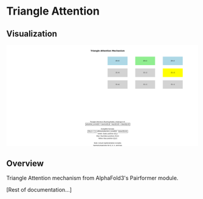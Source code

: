 # Triangle Attention

## Visualization
![Triangle Attention Mechanism](../assets/images/triangle_attention.png)

## Overview
Triangle Attention mechanism from AlphaFold3's Pairformer module.

[Rest of documentation...]
